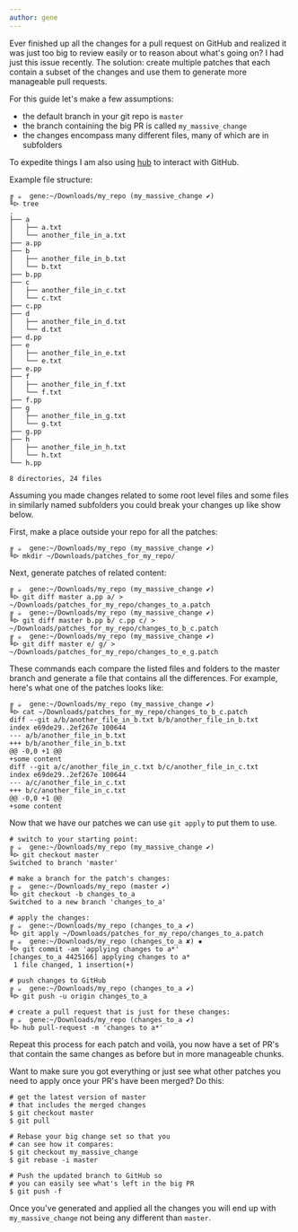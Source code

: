 ```yaml
---
author: gene
---
```


Ever finished up all the changes for a pull request on GitHub and realized it was just too big to review easily or to reason about what's going on? I had just this issue recently. The solution: create multiple patches that each contain a subset of the changes and use them to generate more manageable pull requests.

For this guide let's make a few assumptions:

- the default branch in your git repo is `master`
- the branch containing the big PR is called `my_massive_change`
- the changes encompass many different files, many of which are in subfolders

To expedite things I am also using [hub](https://hub.github.com/) to interact with GitHub.

Example file structure:

```
╔ ☕️  gene:~/Downloads/my_repo (my_massive_change ✔)
╚ᐅ tree
.
├── a
│   ├── a.txt
│   └── another_file_in_a.txt
├── a.pp
├── b
│   ├── another_file_in_b.txt
│   └── b.txt
├── b.pp
├── c
│   ├── another_file_in_c.txt
│   └── c.txt
├── c.pp
├── d
│   ├── another_file_in_d.txt
│   └── d.txt
├── d.pp
├── e
│   ├── another_file_in_e.txt
│   └── e.txt
├── e.pp
├── f
│   ├── another_file_in_f.txt
│   └── f.txt
├── f.pp
├── g
│   ├── another_file_in_g.txt
│   └── g.txt
├── g.pp
├── h
│   ├── another_file_in_h.txt
│   └── h.txt
└── h.pp

8 directories, 24 files
```

Assuming you made changes related to some root level files and some files in similarly named subfolders you could break your changes up like show below.

First, make a place outside your repo for all the patches:

```
╔ ☕️  gene:~/Downloads/my_repo (my_massive_change ✔)
╚ᐅ mkdir ~/Downloads/patches_for_my_repo/
```

Next, generate patches of related content:

```
╔ ☕️  gene:~/Downloads/my_repo (my_massive_change ✔)
╚ᐅ git diff master a.pp a/ > ~/Downloads/patches_for_my_repo/changes_to_a.patch
╔ ☕️  gene:~/Downloads/my_repo (my_massive_change ✔)
╚ᐅ git diff master b.pp b/ c.pp c/ > ~/Downloads/patches_for_my_repo/changes_to_b_c.patch
╔ ☕️  gene:~/Downloads/my_repo (my_massive_change ✔)
╚ᐅ git diff master e/ g/ > ~/Downloads/patches_for_my_repo/changes_to_e_g.patch
```

These commands each compare the listed files and folders to the master branch and generate a file that contains all the differences. For example, here's what one of the patches looks like:

```
╔ ☕️  gene:~/Downloads/my_repo (my_massive_change ✔)
╚ᐅ cat ~/Downloads/patches_for_my_repo/changes_to_b_c.patch
diff --git a/b/another_file_in_b.txt b/b/another_file_in_b.txt
index e69de29..2ef267e 100644
--- a/b/another_file_in_b.txt
+++ b/b/another_file_in_b.txt
@@ -0,0 +1 @@
+some content
diff --git a/c/another_file_in_c.txt b/c/another_file_in_c.txt
index e69de29..2ef267e 100644
--- a/c/another_file_in_c.txt
+++ b/c/another_file_in_c.txt
@@ -0,0 +1 @@
+some content
```

Now that we have our patches we can use `git apply` to put them to use.

```
# switch to your starting point:
╔ ☕️  gene:~/Downloads/my_repo (my_massive_change ✔)
╚ᐅ git checkout master
Switched to branch 'master'

# make a branch for the patch's changes:
╔ ☕️  gene:~/Downloads/my_repo (master ✔)
╚ᐅ git checkout -b changes_to_a
Switched to a new branch 'changes_to_a'

# apply the changes:
╔ ☕️  gene:~/Downloads/my_repo (changes_to_a ✔)
╚ᐅ git apply ~/Downloads/patches_for_my_repo/changes_to_a.patch
╔ ☕️  gene:~/Downloads/my_repo (changes_to_a ✘) ✹
╚ᐅ git commit -am 'applying changes to a*'
[changes_to_a 4425166] applying changes to a*
 1 file changed, 1 insertion(+)

# push changes to GitHub
╔ ☕️  gene:~/Downloads/my_repo (changes_to_a ✔)
╚ᐅ git push -u origin changes_to_a

# create a pull request that is just for these changes:
╔ ☕️  gene:~/Downloads/my_repo (changes_to_a ✔)
╚ᐅ hub pull-request -m 'changes to a*'
```

Repeat this process for each patch and voilà, you now have a set of PR's that contain the same changes as before but in more manageable chunks.

Want to make sure you got everything or just see what other patches you need to apply once your PR's have been merged? Do this:

```
# get the latest version of master
# that includes the merged changes
$ git checkout master
$ git pull

# Rebase your big change set so that you
# can see how it compares:
$ git checkout my_massive_change
$ git rebase -i master

# Push the updated branch to GitHub so
# you can easily see what's left in the big PR
$ git push -f
```

Once you've generated and applied all the changes you will end up with `my_massive_change` not being any different than `master`.